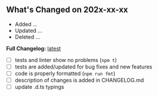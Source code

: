 <!--
Thank you for your pull request.
Check following steps to help us land your changes:
- Fill current date
- Create list with pull request changes / or describe purpose of pull request
- Change [ ] to [x] for completed items.
-->

## What's Changed on 202x-xx-xx

- Added ...
- Updated ...
- Deleted ...

<!-- **Full Changelog:** [vX.X.X...vX.X.X][CHANGES] -->

**Full Changelog:** [latest][CHANGELOG]

[CHANGES]: https://github.com/astrohelm/filesnitch/compare/vX.X.X...vX.X.X
[CHANGELOG]: https://github.com/astrohelm/filesnitch/blob/main/CHANGELOG.md

- [ ] tests and linter show no problems (`npm t`)
- [ ] tests are added/updated for bug fixes and new features
- [ ] code is properly formatted (`npm run fmt`)
- [ ] description of changes is added in CHANGELOG.md
- [ ] update .d.ts typings
